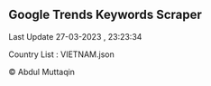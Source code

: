 

## Google Trends Keywords Scraper 
 
Last Update 27-03-2023 , 23:23:34

Country List :
VIETNAM.json



© Abdul Muttaqin 
